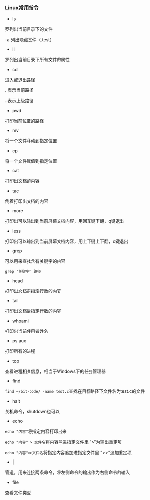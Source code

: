 ### Linux常用指令

- ls

罗列出当前目录下的文件

-a 列出隐藏文件（.test）

- ll

罗列出当前目录下所有文件的属性

- cd

进入或退出路径

. 表示当前路径

..表示上级路径

- pwd

打印当前位置的路径

- mv

将一个文件移动到指定位置

- cp

将一个文件赋值到指定位置

- cat

打印出文档的内容

- tac

倒着打印出文档的内容

- more

打印出可以输出到当前屏幕文档内容，用回车键下翻，q键退出

- less

打印出可以输出到当前屏幕文档内容，用上下键上下翻，q键退出

- grep

可以用来查找含有关键字的内容

`grep '关键字' 路径`

- head

打印出文档前指定行数的内容

- tail

打印出文档后指定行数的内容

- whoami

打印出当前使用者姓名

- ps aux

打印所有的进程

- top

查看进程相关信息，相当于Windows下的任务管理器

- find

`find ~/bit-code/ -name test.c`查找在目标路径下文件名为test.c的文件

- halt

关机命令，shutdown也可以

- echo

`echo "内容"`将指定内容打印出来

`echo "内容" > 文件名`将内容写进指定文件里   ”>“为输出重定项

`echo "内容">>文件名`将指定内容追加进指定文件里   ">>"追加重定项

- |

管道，用来连接两条命令，将左侧命令的输出作为右侧命令的输入

- file

查看文件类型